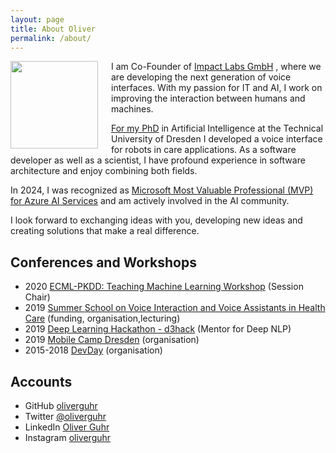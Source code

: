 ```yaml
---
layout: page
title: About Oliver
permalink: /about/
---
```


  <p>
  <img style="float:left; width: 10em; margin-right: 1.5em; margin-bottom: 0.5em" src="{{site.baseurl}}/assets/img/oliver-guhr.jpg" />

I am Co-Founder of [Impact Labs GmbH](https://www.impact-labs.ai) , where we are developing the next generation of voice interfaces. With my passion for IT and AI, I work on improving the interaction between humans and machines.
    
[For my PhD](https://nbn-resolving.org/urn:nbn:de:bsz:14-qucosa2-938255) in Artificial Intelligence at the Technical University of Dresden I developed a voice interface for robots in care applications.  As a software developer as well as a scientist, I have profound experience in software architecture and enjoy combining both fields.

In 2024, I was recognized as [Microsoft Most Valuable Professional (MVP) for Azure AI Services](https://mvp.microsoft.com/de-DE/mvp/profile/9241829a-1de0-473f-85f6-1029db3cedb4) and am actively involved in the AI community.

I look forward to exchanging ideas with you, developing new ideas and creating solutions that make a real difference.
  </p>

## Conferences and Workshops

* 2020 [ECML-PKDD: Teaching Machine Learning Workshop](https://teaching-ml.github.io/2020/) (Session  Chair)
* 2019  [Summer School on Voice Interaction and Voice Assistants in Health Care](https://tu-dresden.de/ing/informatik/ai/mci/studium/summer-school-on-voice-interaction-and-voice-assistants) (funding, organisation,lecturing)
* 2019 [Deep Learning Hackathon - d3hack](https://indico.mpi-cbg.de/event/186/) (Mentor for Deep NLP)
* 2019 [Mobile Camp Dresden](https://mobilecamp.de/) (organisation)
* 2015-2018 [DevDay](https://www.devday.de/) (organisation)


## Accounts

* GitHub [oliverguhr](http://github.com/oliverguhr/)
* Twitter [@oliverguhr](http://twitter.com/oliverguhr/)
* LinkedIn [Oliver Guhr](https://www.linkedin.com/in/oliver-guhr-4988a3167/)
* Instagram [oliverguhr](http://instagram.com/oliverguhr/)
